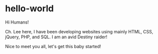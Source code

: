 # hello-world

Hi Humans!

Ch. Lee here, I have been developing websites using mainly HTML, CSS, jQuery, PHP, and SQL. 
I am an avid Destiny raider!

Nice to meet you all, let's get this baby started!
